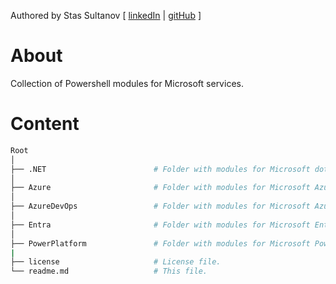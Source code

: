 Authored by Stas Sultanov [ [linkedIn](https://www.linkedin.com/in/stas-sultanov) | [gitHub](https://github.com/stas-sultanov) ]

# About
Collection of Powershell modules for Microsoft services.

# Content

```bash
Root
│
├── .NET                        # Folder with modules for Microsoft dotNET.
│
├── Azure                       # Folder with modules for Microsoft Azure.
│
├── AzureDevOps                 # Folder with modules for Microsoft Azure DevOps.
│
├── Entra                       # Folder with modules for Microsoft Entra.
│
├── PowerPlatform               # Folder with modules for Microsoft Power Platform.
|
├── license                     # License file.
└── readme.md                   # This file.
```
